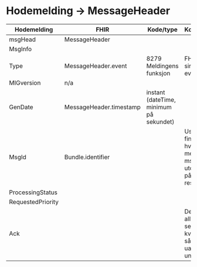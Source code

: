 # Hodemelding -> MessageHeader

| Hodemelding        | FHIR           | Kode/type  | Kommentar |
| --- |---|---|---|
|msgHead|MessageHeader|||
|MsgInfo||||
|Type|MessageHeader.event|8279 Meldingens funksjon|FHIR har sine egne events|
|MIGversion|n/a|||
|GenDate|MessageHeader.timestamp|instant (dateTime, minimum på sekundet)||
|MsgId|Bundle.identifier||Usikker, finner ikke hva FHIR mener er msg-id utover ID på Bundle-ressursen|
|ProcessingStatus||||
|RequestedPriority||||
|Ack|||Det skal alltid sendes kvittering, så denne er uansett unødvendig|


